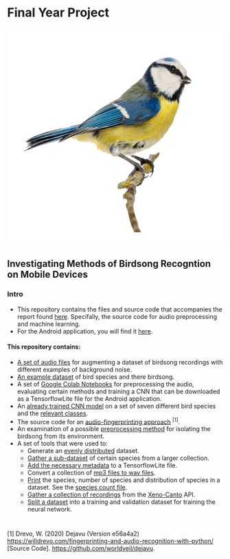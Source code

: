# Final Year Project
![bird](bird.png)
## Investigating Methods of Birdsong Recogntion on Mobile Devices

### Intro
* This repository contains the files and source code that accompanies the report found [here](https://github.com/BurkeO/Dissertation). Specifally, the source code for audio preprocessing and machine learning.
* For the Android application, you will find it [here](https://github.com/BurkeO/Final_Year_Project_App).

#### This repository contains:
* [A set of audio files](Ambient-Sounds) for augmenting a dataset of birdsong recordings with different examples of background noise.
* [An example dataset](Consistent_dataset) of bird species and there birdsong.
* A set of [Google Colab Notebooks](Notebooks) for preprocessing the audio, evaluating certain methods and training a CNN that can be downloaded as a TensorflowLite file for the Android application.
* An [already trained CNN model](Seven_Species_Model/model.tflite) on a set of seven different bird species and the [relevant classes](Seven_Species_Model/labels.txt).
* The source code for an [audio-fingerprinting approach](Test_Dejavu/dejavu) <sup>[1]</sup>.
* An examination of a possible [preprocessing method](Test_Repet) for isolating the birdsong from its environment.
* A set of tools that were used to:   
    * Generate an [evenly distributed](Tools/evenly_distribute) dataset.
    * [Gather a sub-dataset](Tools/gather_subdataset) of certain species from a larger collection.
    * [Add the necessary metadata](Tools/Model_Metadata_Maker) to a TensorflowLite file.
    * Convert a collection of [mp3 files to wav files](Tools/mp3_to_wav).
    * [Print](Tools/print_species) the species, number of species and distribution of species in a dataset. See the [species count file](species_count.txt).
    * [Gather a collection of recordings](Tools/recordings_gatherer) from the [Xeno-Canto](https://www.xeno-canto.org/) API.
    * [Split a dataset](Tools/split_to_train_and_validation) into a training and validation dataset for training the neural network.
    



#
[1] Drevo, W. (2020) Dejavu (Version e56a4a2) https://willdrevo.com/fingerprinting-and-audio-recognition-with-python/ [Source Code]. https://github.com/worldveil/dejavu.

